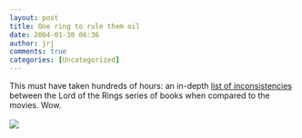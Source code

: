 ```yaml
---
layout: post
title: One ring to rule them oil
date: 2004-01-30 06:36
author: jrj
comments: true
categories: [Uncategorized]
---
```

This must have taken hundreds of hours: an in-depth <a href="http://jackflannel.org/lotr/" target="_blank">list of inconsistencies </a>between the Lord of the Rings series of books when compared to the movies. Wow.
<br />
<br /><a href="http://jackflannel.org/lotr/" target="_blank"><img src="http://www.jrj.org/one_ring.jpg" border="0" /></a>

